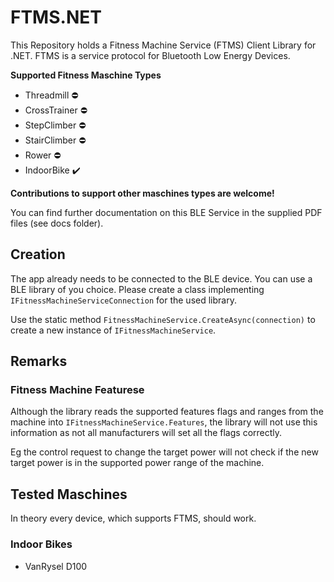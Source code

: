# FTMS.NET

This Repository holds a Fitness Machine Service (FTMS) Client Library for .NET.
FTMS is a service protocol for Bluetooth Low Energy Devices.

**Supported Fitness Maschine Types**

- Threadmill   :no_entry:
- CrossTrainer :no_entry:
- StepClimber  :no_entry:
- StairClimber :no_entry:
- Rower        :no_entry:
- IndoorBike   :heavy_check_mark:

**Contributions to support other maschines types are welcome!**

You can find further documentation on this BLE Service in the supplied PDF files (see docs folder).

## Creation

The app already needs to be connected to the BLE device. You can use a BLE library of you choice. Please create a class implementing `IFitnessMachineServiceConnection` for the used library.

Use the static method `FitnessMachineService.CreateAsync(connection)` to create a new instance of `IFitnessMachineService`.

## Remarks

### Fitness Machine Featurese

Although the library reads the supported features flags and ranges from the machine into `IFitnessMachineService.Features`, the library will not use this information as not all manufacturers will set all the flags correctly.

Eg the control request to change the target power will not check if the new target power is in the supported power range of the machine.

## Tested Maschines

In theory every device, which supports FTMS, should work.

### Indoor Bikes

- VanRysel D100